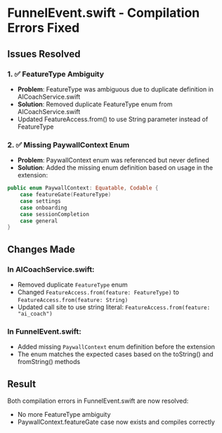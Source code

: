 # FunnelEvent.swift - Compilation Errors Fixed

## Issues Resolved

### 1. ✅ FeatureType Ambiguity
- **Problem**: FeatureType was ambiguous due to duplicate definition in AICoachService.swift
- **Solution**: Removed duplicate FeatureType enum from AICoachService.swift
- Updated FeatureAccess.from() to use String parameter instead of FeatureType

### 2. ✅ Missing PaywallContext Enum
- **Problem**: PaywallContext enum was referenced but never defined
- **Solution**: Added the missing enum definition based on usage in the extension:

```swift
public enum PaywallContext: Equatable, Codable {
    case featureGate(FeatureType)
    case settings
    case onboarding
    case sessionCompletion
    case general
}
```

## Changes Made

### In AICoachService.swift:
- Removed duplicate `FeatureType` enum
- Changed `FeatureAccess.from(feature: FeatureType)` to `FeatureAccess.from(feature: String)`
- Updated call site to use string literal: `FeatureAccess.from(feature: "ai_coach")`

### In FunnelEvent.swift:
- Added missing `PaywallContext` enum definition before the extension
- The enum matches the expected cases based on the toString() and fromString() methods

## Result
Both compilation errors in FunnelEvent.swift are now resolved:
- No more FeatureType ambiguity
- PaywallContext.featureGate case now exists and compiles correctly
